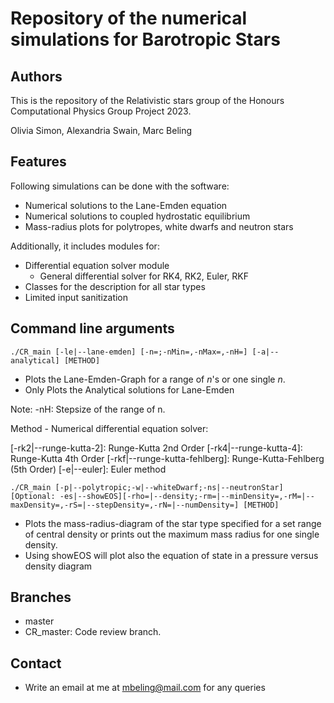# Repository of the numerical simulations for Barotropic Stars

## Authors

This is the repository of the Relativistic stars group of the Honours Computational Physics Group Project 2023.

Olivia Simon,
Alexandria Swain,
Marc Beling

## Features

Following simulations can be done with the software:

- Numerical solutions to the Lane-Emden equation
- Numerical solutions to coupled hydrostatic equilibrium
- Mass-radius plots for polytropes, white dwarfs and neutron stars

Additionally, it includes modules for:

- Differential equation solver module
  - General differential solver for RK4, RK2, Euler, RKF
- Classes for the description for all star types
- Limited input sanitization

## Command line arguments

```
./CR_main [-le|--lane-emden] [-n=;-nMin=,-nMax=,-nH=] [-a|--analytical] [METHOD]
```
- Plots the Lane-Emden-Graph for a range of $n$'s or one single $n$.
- Only Plots the Analytical solutions for Lane-Emden

Note: -nH: Stepsize of the range of n.

Method - Numerical differential equation solver:
  
  [-rk2|--runge-kutta-2]: Runge-Kutta 2nd Order
  [-rk4|--runge-kutta-4]: Runge-Kutta 4th Order
  [-rkf|--runge-kutta-fehlberg]: Runge-Kutta-Fehlberg (5th Order)
  [-e|--euler]: Euler method
  
```
./CR_main [-p|--polytropic;-w|--whiteDwarf;-ns|--neutronStar] [Optional: -es|--showEOS][-rho=|--density;-rm=|--minDensity=,-rM=|--maxDensity=,-rS=|--stepDensity=,-rN=|--numDensity=] [METHOD]
```

- Plots the mass-radius-diagram of the star type specified for a set range of central density or prints out the maximum mass radius for one single density.
- Using showEOS will plot also the equation of state in a pressure versus density diagram
  
## Branches

- master
- CR_master: Code review branch.

## Contact

- Write an email at me at mbeling@mail.com for any queries
